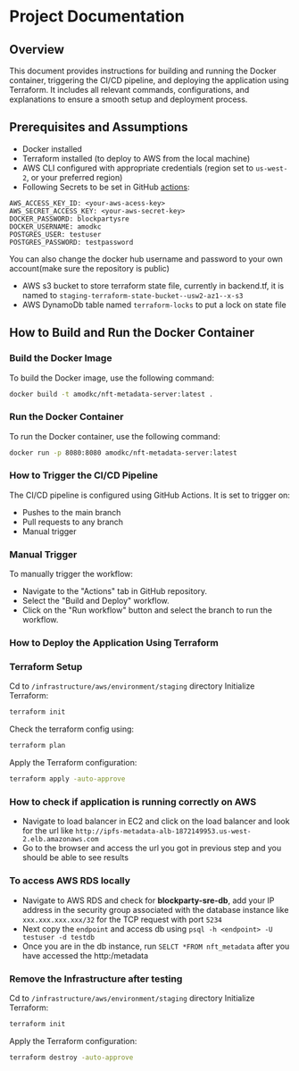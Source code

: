 # Project Documentation

## Overview

This document provides instructions for building and running the Docker container, triggering the CI/CD pipeline, and deploying the application using Terraform. It includes all relevant commands, configurations, and explanations to ensure a smooth setup and deployment process.

## Prerequisites and Assumptions
* Docker installed
* Terraform installed (to deploy to AWS from the local machine)
* AWS CLI configured with appropriate credentials (region set to `us-west-2`, or your preferred region)
* Following Secrets to be set in GitHub [actions](https://github.com/Amod1996/ipfs-metadata/settings/secrets/actions/new):
```
AWS_ACCESS_KEY_ID: <your-aws-acess-key>
AWS_SECRET_ACCESS_KEY: <your-aws-secret-key>
DOCKER_PASSWORD: blockpartysre
DOCKER_USERNAME: amodkc
POSTGRES_USER: testuser
POSTGRES_PASSWORD: testpassword
```
You can also change the docker hub username and password to your own account(make sure the repository is public)
* AWS s3 bucket to store terraform state file, currently in backend.tf, it is named to `staging-terraform-state-bucket--usw2-az1--x-s3` 
* AWS DynamoDb table named  `terraform-locks`  to put a lock on state file  

## How to Build and Run the Docker Container

### Build the Docker Image

To build the Docker image, use the following command:

```sh
docker build -t amodkc/nft-metadata-server:latest .
```
### Run the Docker Container
To run the Docker container, use the following command:
```sh
docker run -p 8080:8080 amodkc/nft-metadata-server:latest
```
### How to Trigger the CI/CD Pipeline
The CI/CD pipeline is configured using GitHub Actions. It is set to trigger on:

* Pushes to the main branch
* Pull requests to any branch
* Manual trigger
### Manual Trigger
To manually trigger the workflow:
* Navigate to the "Actions" tab in  GitHub repository.
* Select the "Build and Deploy" workflow.
* Click on the "Run workflow" button and select the branch to run the workflow.

### How to Deploy the Application Using Terraform
### Terraform Setup
Cd to `/infrastructure/aws/environment/staging` directory
Initialize Terraform:
```sh
terraform init
```
Check the terraform config using:
```sh 
terraform plan
```
Apply the Terraform configuration:

```sh
terraform apply -auto-approve
```
 

### How to check if application is running correctly on AWS
* Navigate to load balancer in EC2 and click on the load balancer and look for the url like `http://ipfs-metadata-alb-1872149953.us-west-2.elb.amazonaws.com`
* Go to the browser and access the url you got in previous step and you should be able to see results

### To access AWS RDS locally
* Navigate to AWS RDS and check for **blockparty-sre-db**, add your IP address in the security group associated with the database instance like `xxx.xxx.xxx.xxx/32` for the TCP request with port `5234`
* Next copy the `endpoint` and access db using  `psql -h <endpoint> -U testuser -d testdb`
* Once you are in the db instance, run `SELCT *FROM nft_metadata` after you have accessed the http:<metadataurl>/metadata

### Remove the Infrastructure after testing

Cd to `/infrastructure/aws/environment/staging` directory
Initialize Terraform:
```sh
terraform init
```
Apply the Terraform configuration:

```sh
terraform destroy -auto-approve
```
